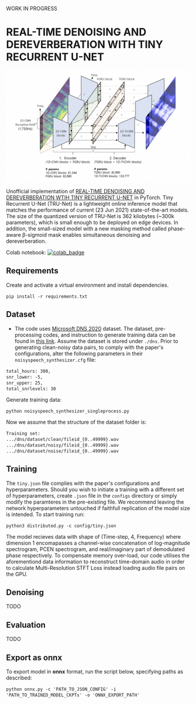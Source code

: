 WORK IN PROGRESS

# REAL-TIME DENOISING AND DEREVERBERATION WITH TINY RECURRENT U-NET
![logo](docs/net.jpg)

Unofficial implementation of [REAL-TIME DENOISING AND DEREVERBERATION WTIH TINY RECURRENT U-NET](https://arxiv.org/pdf/2102.03207.pdf) in PyTorch. Tiny Recurrent U-Net (TRU-Net) is a lightweight online inference model that matches the performance of current (23 Jun 2021) state-of-the-art models. The size of the quantized version of TRU-Net is 362 kilobytes (~300k parameters), which is small enough to be deployed on edge devices. In addition, the small-sized model with a new masking method called phase-aware β-sigmoid mask enables simultaneous denoising and dereverberation.

Colab notebook: [![colab_badge](https://colab.research.google.com/assets/colab-badge.svg)](https://colab.research.google.com/drive/1jd9J3lLSZrmz3hBd372NPV_9u7JQjoX-#scrollTo=9t0DwRNxeRhp)

## Requirements

Create and activate a virtual environment and install dependencies.

```
pip install -r requirements.txt
```

## Dataset

- The code uses [Microsoft DNS 2020](https://arxiv.org/ftp/arxiv/papers/2005/2005.13981.pdf) dataset. The dataset, pre-processing codes, and instruction to generate training data can be found in [this link](https://github.com/microsoft/DNS-Challenge/tree/interspeech2020/master). Assume the dataset is stored under ```./dns```. Prior to generating clean-noisy data pairs, to comply with the paper's configurations, alter the following parameters in their ```noisyspeech_synthesizer.cfg``` file: 
```
total_hours: 300, 
snr_lower: -5, 
snr_upper: 25, 
total_snrlevels: 30
```


Generate training data: 
```
python noisyspeech_synthesizer_singleprocess.py
```

Now we assume that the structure of the dataset folder is:
```
Training set: 
.../dns/dataset/clean/fileid_{0..49999}.wav
.../dns/dataset/noisy/fileid_{0..49999}.wav
.../dns/dataset/noise/fileid_{0..49999}.wav
```

## Training

The ```tiny.json``` file complies with the paper's configurations and hyperparameters. Should you wish to initiate a training with a different set of hyperparameters, create ```.json``` file in the ```configs``` directory or simply modify the paramteres in the pre-existing file. We recommend leaving the network hyperparameters untouched if faithfull replication of the model size is intended. To start training run:

```
python3 distributed.py -c config/tiny.json
```

The model recieves data with shape of (Time-step, 4, Frequency) where dimension 1 encomapasses a channel-wise concatenation of log-magnitude spectrogram, PCEN spectrogram, and real/imaginary part of demodulated phase respectively. To compensate memory over-load, our code utilises the aforementiond data information to reconstruct time-domain audio in order to calculate Multi-Resolution STFT Loss instead loading audio file pairs on the GPU.


## Denoising
TODO

## Evaluation
TODO

## Export as onnx
To export model in **onnx** format, run the script below, specifying paths as described:
```
python onnx.py -c 'PATH_TO_JSON_CONFIG' -i 'PATH_TO_TRAINED_MODEL_CKPTs' -o 'ONNX_EXPORT_PATH'
```
